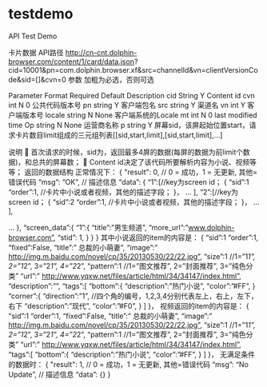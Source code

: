 testdemo
========

API Test Demo

卡片数据
API路径
http://cn-cnt.dolphin-browser.com/content/1/card/data.json? cid=10001&pn=com.dolphin.browser.xf&src=channelId&vn=clientVersionCode&sid=[]&cvn=0
参数
加粗为必选，否则可选

Parameter   Format  Required    Default Description
cid String  Y       Content id
cvn int N   0   公共代码版本号
pn  string  Y       客户端包名
src string  Y       渠道名
vn  int Y       客户端版本号
locale  string  N   None    客户端系统的Locale
mt  int N   0   last modified time
Op  string  N   None    运营商名称
p   string  Y       屏幕sid，该屏起始位置start，请求卡片数目limit组成的三元组列表[[sid,start,limit],[sid,start,limit],…]

说明
   首次请求的时候，sid为[](空list)，返回最多4屏的数据(每屏的数据为前limit个数据)，和总共的屏幕数；
   Content id决定了该代码所要解析内容为小说、视频等等；
返回的数据结构
正常情况下：
{
  "result": 0, // 0 = 成功，1 = 无更新, 其他=错误代码
  “msg”: “OK”, // 描述信息
  “data”: {
    “1”:[//key为screen id；
    {
        “sid”:1
        “order”:1,
        //卡片中小说或者视频，其他的描述字段；
}，
…
],
    “2”:[//key为screen id；
    {
        “sid”:2
        “order”:1,
        //卡片中小说或者视频，其他的描述字段；
}，
…
],

…
},
“screen_data”:{
 “1”:{
   “title”:”男生频道”,
   “more_url”:”www.dolphin-browser.com”,
   “stid”: 1,
}
}
}
其中小说返回的item的内容是：
{
“sid”:1
“order”:1,
“fixed”:False,
    “title”:” 总裁的小萌妻”,
    “image”:” http://img.m.baidu.com/novel/cp/35/20130530/22/22.jpg”,
    “size”:1  //1=”1*1”, 2=”1*2”, 3=”2*1”, 4=”2*2”,
    “pattern”:1  //1=”图文推荐”, 2=”封面推荐”, 3=”纯色分类”
    “url”:” http://www.yqxw.net/files/article/html/34/34147/index.html”,
    “description”:””,
    “tags”:[
        “bottom”:{
            “description”:”热门小说”,
            “color”:”#FF”,
}
“corner”:{
    “direction”:”1”, //四个角的编号，1,2,3,4分别代表左上，右上，左下，右下
    “description”:”现代”,
    “color”:”#F0”,
}
]
}，
视频返回的item的内容是：
{
“sid”:1
“order”:1,
“fixed”:False,
    “title”:” 总裁的小萌妻”,
    “image”:” http://img.m.baidu.com/novel/cp/35/20130530/22/22.jpg”,
    “size”:1  //1=”1*1”, 2=”1*2”, 3=”2*1”, 4=”2*2”,
    “pattern”:1  //1=”图文推荐”, 2=”封面推荐”, 3=”纯色分类”
    “url”:” http://www.yqxw.net/files/article/html/34/34147/index.html”,
    “tags”:[
        “bottom”:{
            “description”:”热门小说”,
            “color”:”#FF”,
}
]
}，
无满足条件的数据时：
{
  "result": 1, // 0 = 成功，1 = 无更新, 其他=错误代码
  “msg”: “No Update”, // 描述信息
  “data”: {}
}
